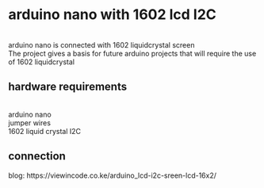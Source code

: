 <h1> arduino nano with 1602 lcd I2C <b></b> </h1> <br>
 arduino nano is connected with 1602 liquidcrystal screen <br>
 The project gives a basis for future arduino projects that will require the use of 1602 liquidcrystal <br>

 <h2> hardware requirements </h2> <br>
 arduino nano <br>
 jumper wires<br>
 1602 liquid crystal I2C<p>
 
<h2>connection <b></b></h2> 
 blog: https://viewincode.co.ke/arduino_lcd-i2c-sreen-lcd-16x2/

 
